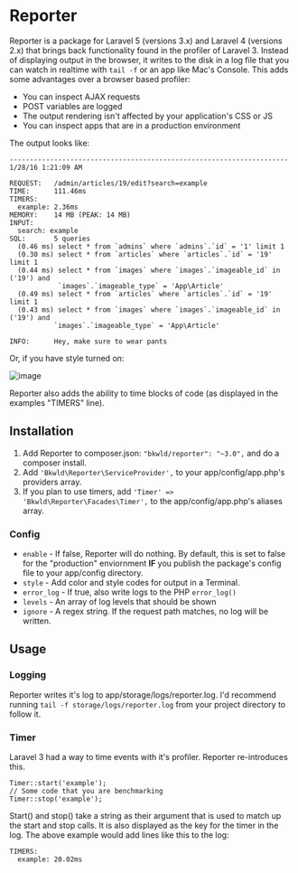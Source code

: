 # Reporter

Reporter is a package for Laravel 5 (versions 3.x) and Laravel 4 (versions 2.x) that brings back functionality found in the profiler of Laravel 3.  Instead of displaying output in the browser, it writes to the disk in a log file that you can watch in realtime with `tail -f` or an app like Mac's Console.  This adds some advantages over a browser based profiler:

* You can inspect AJAX requests
* POST variables are logged
* The output rendering isn't affected by your application's CSS or JS
* You can inspect apps that are in a production environment

The output looks like:

```
---------------------------------------------------------------------
1/28/16 1:21:09 AM

REQUEST:   /admin/articles/19/edit?search=example
TIME:      111.46ms
TIMERS:    
  example: 2.36ms
MEMORY:    14 MB (PEAK: 14 MB)
INPUT:     
  search: example
SQL:       5 queries
  (0.46 ms) select * from `admins` where `admins`.`id` = '1' limit 1
  (0.30 ms) select * from `articles` where `articles`.`id` = '19' limit 1
  (0.44 ms) select * from `images` where `images`.`imageable_id` in ('19') and
            `images`.`imageable_type` = 'App\Article'
  (0.49 ms) select * from `articles` where `articles`.`id` = '19' limit 1
  (0.43 ms) select * from `images` where `images`.`imageable_id` in ('19') and
           `images`.`imageable_type` = 'App\Article'

INFO:      Hey, make sure to wear pants
```

Or, if you have style turned on:

![image](http://yo.bkwld.com/2b173b2z0M1f/Image%202016-01-27%20at%205.22.04%20PM.png)

Reporter also adds the ability to time blocks of code (as displayed in the examples "TIMERS" line).

## Installation

1. Add Reporter to composer.json: `"bkwld/reporter": "~3.0",` and do a composer install.
2. Add `'Bkwld\Reporter\ServiceProvider',` to your app/config/app.php's providers array.
3. If you plan to use timers, add `'Timer' => 'Bkwld\Reporter\Facades\Timer',` to the app/config/app.php's aliases array.

### Config

* `enable` - If false, Reporter will do nothing.  By default, this is set to false for the "production" enviornment **IF** you publish the package's config file to your app/config directory.
* `style` - Add color and style codes for output in a Terminal.
* `error_log` - If true, also write logs to the PHP `error_log()`
* `levels` - An array of log levels that should be shown
* `ignore` -  A regex string.  If the request path matches, no log will be written.

## Usage

### Logging

Reporter writes it's log to app/storage/logs/reporter.log.  I'd recommend running `tail -f storage/logs/reporter.log` from your project directory to follow it.

### Timer

Laravel 3 had a way to time events with it's profiler.  Reporter re-introduces this.

	Timer::start('example');
	// Some code that you are benchmarking
	Timer::stop('example');


Start() and stop() take a string as their argument that is used to match up the start and stop calls.  It is also displayed as the key for the timer in the log.  The above example would add lines like this to the log:

	TIMERS:
	  example: 20.02ms
